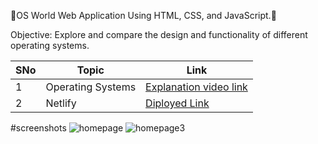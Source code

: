 🎉OS World Web Application Using HTML, CSS, and JavaScript.🎉

Objective:
Explore and compare the design and functionality of different operating systems.

| SNo | Topic | Link |
|-|-|-|
|1|Operating Systems | [Explanation video link](https://github.com/kishan189/Binary_ballers_014/edit/main/README.md)|
|2| Netlify | [Diployed Link](https://github.com/kishan189/Binary_ballers_014/edit/main/README.md)|

#screenshots
![homepage](https://github.com/user-attachments/assets/a607cb88-ca4e-4cf0-9a11-f7f2d2e67e2b)
![homepage3](https://github.com/user-attachments/assets/3a957504-a7cc-42ca-b02d-a02d34ab164d)

